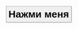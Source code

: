 <!DOCTYPE html>
<html lang="en">
<head>
    <meta charset="UTF-8">
    <title>Вперед Витязь!</title>
    <style>
        .container {position: absolute; top: 0; right: 0; bottom: 0; left: 0;}
        .button {
            position: absolute;
            left: 50%;
            top: 50%;
            transform: translate(-50%, -50%);
            font-weight: bold;
            font-size: 20pt;
            padding: 5px;
        }
        .hidden {display: none;}
    </style>
    <script src="./NoSleep.min.js"></script>
</head>
<body>
    <div class="container">
        <input type="button" class="button" value="Нажми меня"/>
    </div>
    <script>
      const DELAY = 500; //ms
      const noSleep = new NoSleep();
      const bodyEl = document.querySelector('.container');

      let wakeLockEnabled = false;
      let currentColor = 1;
      let to = null;

      function toggleColor(){
        if (currentColor){
            document.body.style.backgroundColor = "red";
            bodyEl.style.backgroundColor = "red";
        } else {
            document.body.style.backgroundColor = "white";
            bodyEl.style.backgroundColor = "white";
        }
        currentColor = !currentColor;
      }

      function openFullscreen() {
        if (bodyEl.requestFullscreen) {
            bodyEl.requestFullscreen();
        } else if (bodyEl.webkitRequestFullscreen) { /* Safari */
            bodyEl.webkitRequestFullscreen();
        } else if (bodyEl.msRequestFullscreen) { /* IE11 */
            bodyEl.msRequestFullscreen();
        }
      }

      function closeFullscreen() {
        if (document.exitFullscreen) {
            document.exitFullscreen();
        } else if (document.webkitExitFullscreen) { /* Safari */
            document.webkitExitFullscreen();
        } else if (document.msExitFullscreen) { /* IE11 */
            document.msExitFullscreen();
        }
      }

      function toggleWakeLock(e) {
        e.stopPropagation();
        if (!wakeLockEnabled) {
          noSleep.enable(); // keep the screen on!
          wakeLockEnabled = true;
          toggleEl.value = "";
          toggleEl.classList.add("hidden");
          to = window.setInterval(toggleColor, DELAY);
          openFullscreen();
        } else {
          noSleep.disable(); // let the screen turn off.
          wakeLockEnabled = false;
          toggleEl.value = "Нажми меня";
          toggleEl.classList.remove("hidden");
          window.clearInterval(to);
          closeFullscreen();
        }
      }

      var toggleEl = document.querySelector(".button");
      toggleEl.addEventListener('click', toggleWakeLock, false);
      bodyEl.addEventListener('click', toggleWakeLock, false);
    </script>
</body>
</html>
      toggleEl.addEventListener('click', toggleWakeLock, false);
      bodyEl.addEventListener('click', toggleWakeLock, false);
    </script>
</body>
</html>
